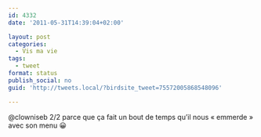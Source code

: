 ```yaml
---
id: 4332
date: '2011-05-31T14:39:04+02:00'

layout: post
categories:
  - Vis ma vie
tags:
  - tweet
format: status
publish_social: no
guid: 'http://tweets.local/?birdsite_tweet=75572005868548096'

---
```


@clowniseb 2/2 parce que ça fait un bout de temps qu’il nous « emmerde » avec son menu 😀